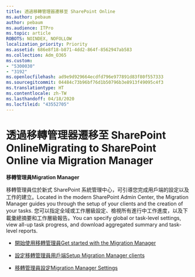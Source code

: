 ```yaml
---
title: 透過移轉管理器遷移至 SharePoint Online
ms.author: pebaum
author: pebaum
ms.audience: ITPro
ms.topic: article
ROBOTS: NOINDEX, NOFOLLOW
localization_priority: Priority
ms.assetid: 686e8f18-b871-4dd2-864f-8562947ab583
ms.collection: Adm_O365
ms.custom:
- "5300030"
- "3192"
ms.openlocfilehash: ad9e9d929664ecdfd796e977891d83f80f557333
ms.sourcegitcommit: 04484c73b96bf76d1b50796b3e8913f49095c4f3
ms.translationtype: HT
ms.contentlocale: zh-TW
ms.lasthandoff: 04/18/2020
ms.locfileid: "43552705"
---
```

# <a name="migrating-to-sharepoint-online-via-migration-manager"></a><span data-ttu-id="2f4f2-102">透過移轉管理器遷移至 SharePoint Online</span><span class="sxs-lookup"><span data-stu-id="2f4f2-102">Migrating to SharePoint Online via Migration Manager</span></span>

<span data-ttu-id="2f4f2-103">**移轉管理員**</span><span class="sxs-lookup"><span data-stu-id="2f4f2-103">**Migration Manager**</span></span>

<span data-ttu-id="2f4f2-104">移轉管理員位於新式 SharePoint 系統管理中心，可引導您完成用戶端的設定以及工作的建立。</span><span class="sxs-lookup"><span data-stu-id="2f4f2-104">Located in the modern SharePoint Admin Center, the Migration Manager guides you through the setup of your clients and the creation of your tasks.</span></span> <span data-ttu-id="2f4f2-105">您可以指定全域或工作層級設定、檢視所有進行中工作進度，以及下載彙總摘要和工作層級報告。</span><span class="sxs-lookup"><span data-stu-id="2f4f2-105">You can specify global or task-level settings, view all-up task progress, and download aggregated summary and task-level reports.</span></span>

- [<span data-ttu-id="2f4f2-106">開始使用移轉管理員</span><span class="sxs-lookup"><span data-stu-id="2f4f2-106">Get started with the Migration Manager</span></span>](https://docs.microsoft.com/sharepointmigration/mm-get-started)

- [<span data-ttu-id="2f4f2-107">設定移轉管理員用戶端</span><span class="sxs-lookup"><span data-stu-id="2f4f2-107">Setup Migration Manager clients</span></span>](https://docs.microsoft.com/sharepointmigration/mm-setup-clients)

- [<span data-ttu-id="2f4f2-108">移轉管理員設定</span><span class="sxs-lookup"><span data-stu-id="2f4f2-108">Migration Manager Settings</span></span>](https://docs.microsoft.com/sharepointmigration/mm-settings)
